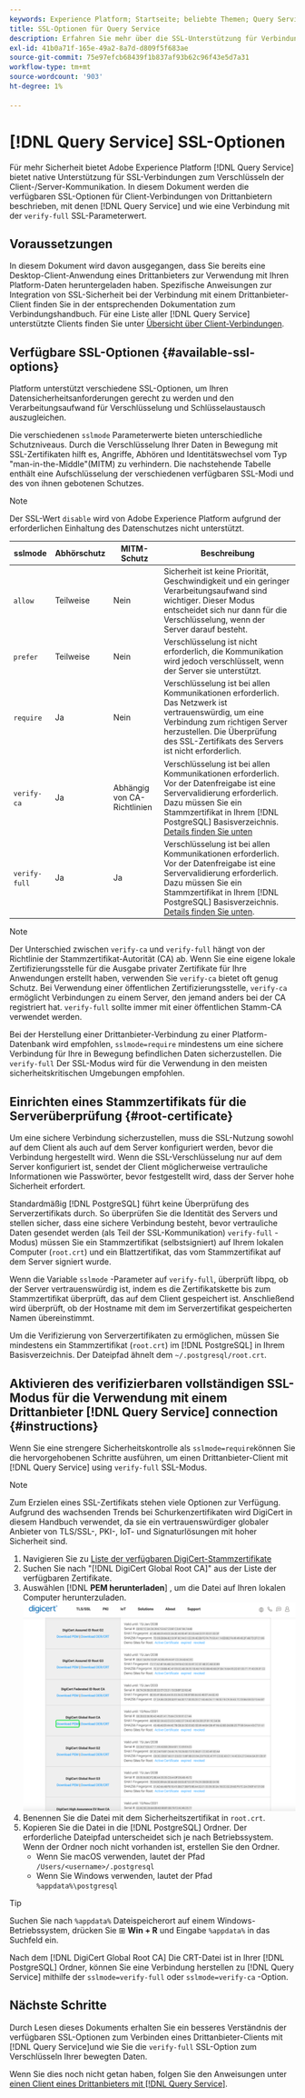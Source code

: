 ```yaml
---
keywords: Experience Platform; Startseite; beliebte Themen; Query Service; Query Service; Verbindung; Verbindung mit Query Service; SSL; ssl; sslmode
title: SSL-Optionen für Query Service
description: Erfahren Sie mehr über die SSL-Unterstützung für Verbindungen von Drittanbietern mit Adobe Experience Platform Query Service und über die Verbindung mit dem verifizierbaren SSL-Modus.
exl-id: 41b0a71f-165e-49a2-8a7d-d809f5f683ae
source-git-commit: 75e97efcb68439f1b837af93b62c96f43e5d7a31
workflow-type: tm+mt
source-wordcount: '903'
ht-degree: 1%

---
```


# [!DNL Query Service] SSL-Optionen

Für mehr Sicherheit bietet Adobe Experience Platform [!DNL Query Service] bietet native Unterstützung für SSL-Verbindungen zum Verschlüsseln der Client-/Server-Kommunikation. In diesem Dokument werden die verfügbaren SSL-Optionen für Client-Verbindungen von Drittanbietern beschrieben, mit denen [!DNL Query Service] und wie eine Verbindung mit der `verify-full` SSL-Parameterwert.

## Voraussetzungen

In diesem Dokument wird davon ausgegangen, dass Sie bereits eine Desktop-Client-Anwendung eines Drittanbieters zur Verwendung mit Ihren Platform-Daten heruntergeladen haben. Spezifische Anweisungen zur Integration von SSL-Sicherheit bei der Verbindung mit einem Drittanbieter-Client finden Sie in der entsprechenden Dokumentation zum Verbindungshandbuch. Für eine Liste aller [!DNL Query Service] unterstützte Clients finden Sie unter [Übersicht über Client-Verbindungen](./overview.md).

## Verfügbare SSL-Optionen {#available-ssl-options}

Platform unterstützt verschiedene SSL-Optionen, um Ihren Datensicherheitsanforderungen gerecht zu werden und den Verarbeitungsaufwand für Verschlüsselung und Schlüsselaustausch auszugleichen.

Die verschiedenen `sslmode` Parameterwerte bieten unterschiedliche Schutzniveaus. Durch die Verschlüsselung Ihrer Daten in Bewegung mit SSL-Zertifikaten hilft es, Angriffe, Abhören und Identitätswechsel vom Typ &quot;man-in-the-Middle&quot;(MITM) zu verhindern. Die nachstehende Tabelle enthält eine Aufschlüsselung der verschiedenen verfügbaren SSL-Modi und des von ihnen gebotenen Schutzes.

>[!NOTE]
>
> Der SSL-Wert `disable` wird von Adobe Experience Platform aufgrund der erforderlichen Einhaltung des Datenschutzes nicht unterstützt.

| sslmode | Abhörschutz | MITM-Schutz | Beschreibung |
|---|---|---|---|
| `allow` | Teilweise | Nein | Sicherheit ist keine Priorität, Geschwindigkeit und ein geringer Verarbeitungsaufwand sind wichtiger. Dieser Modus entscheidet sich nur dann für die Verschlüsselung, wenn der Server darauf besteht. |
| `prefer` | Teilweise | Nein | Verschlüsselung ist nicht erforderlich, die Kommunikation wird jedoch verschlüsselt, wenn der Server sie unterstützt. |
| `require` | Ja | Nein | Verschlüsselung ist bei allen Kommunikationen erforderlich. Das Netzwerk ist vertrauenswürdig, um eine Verbindung zum richtigen Server herzustellen. Die Überprüfung des SSL-Zertifikats des Servers ist nicht erforderlich. |
| `verify-ca` | Ja | Abhängig von CA-Richtlinien | Verschlüsselung ist bei allen Kommunikationen erforderlich. Vor der Datenfreigabe ist eine Servervalidierung erforderlich. Dazu müssen Sie ein Stammzertifikat in Ihrem [!DNL PostgreSQL] Basisverzeichnis. [Details finden Sie unten](#instructions) |
| `verify-full` | Ja | Ja | Verschlüsselung ist bei allen Kommunikationen erforderlich. Vor der Datenfreigabe ist eine Servervalidierung erforderlich. Dazu müssen Sie ein Stammzertifikat in Ihrem [!DNL PostgreSQL] Basisverzeichnis. [Details finden Sie unten](#instructions). |

>[!NOTE]
>
>Der Unterschied zwischen `verify-ca` und `verify-full` hängt von der Richtlinie der Stammzertifikat-Autorität (CA) ab. Wenn Sie eine eigene lokale Zertifizierungsstelle für die Ausgabe privater Zertifikate für Ihre Anwendungen erstellt haben, verwenden Sie `verify-ca` bietet oft genug Schutz. Bei Verwendung einer öffentlichen Zertifizierungsstelle, `verify-ca` ermöglicht Verbindungen zu einem Server, den jemand anders bei der CA registriert hat. `verify-full` sollte immer mit einer öffentlichen Stamm-CA verwendet werden.

Bei der Herstellung einer Drittanbieter-Verbindung zu einer Platform-Datenbank wird empfohlen, `sslmode=require` mindestens um eine sichere Verbindung für Ihre in Bewegung befindlichen Daten sicherzustellen. Die `verify-full` Der SSL-Modus wird für die Verwendung in den meisten sicherheitskritischen Umgebungen empfohlen.

## Einrichten eines Stammzertifikats für die Serverüberprüfung {#root-certificate}

Um eine sichere Verbindung sicherzustellen, muss die SSL-Nutzung sowohl auf dem Client als auch auf dem Server konfiguriert werden, bevor die Verbindung hergestellt wird. Wenn die SSL-Verschlüsselung nur auf dem Server konfiguriert ist, sendet der Client möglicherweise vertrauliche Informationen wie Passwörter, bevor festgestellt wird, dass der Server hohe Sicherheit erfordert.

Standardmäßig [!DNL PostgreSQL] führt keine Überprüfung des Serverzertifikats durch. So überprüfen Sie die Identität des Servers und stellen sicher, dass eine sichere Verbindung besteht, bevor vertrauliche Daten gesendet werden (als Teil der SSL-Kommunikation) `verify-full` -Modus) müssen Sie ein Stammzertifikat (selbstsigniert) auf Ihrem lokalen Computer (`root.crt`) und ein Blattzertifikat, das vom Stammzertifikat auf dem Server signiert wurde.

Wenn die Variable `sslmode` -Parameter auf `verify-full`, überprüft libpq, ob der Server vertrauenswürdig ist, indem es die Zertifikatskette bis zum Stammzertifikat überprüft, das auf dem Client gespeichert ist. Anschließend wird überprüft, ob der Hostname mit dem im Serverzertifikat gespeicherten Namen übereinstimmt.

Um die Verifizierung von Serverzertifikaten zu ermöglichen, müssen Sie mindestens ein Stammzertifikat (`root.crt`) im [!DNL PostgreSQL] in Ihrem Basisverzeichnis. Der Dateipfad ähnelt dem `~/.postgresql/root.crt`.

## Aktivieren des verifizierbaren vollständigen SSL-Modus für die Verwendung mit einem Drittanbieter [!DNL Query Service] connection {#instructions}

Wenn Sie eine strengere Sicherheitskontrolle als `sslmode=require`können Sie die hervorgehobenen Schritte ausführen, um einen Drittanbieter-Client mit [!DNL Query Service] using `verify-full` SSL-Modus.

>[!NOTE]
>
>Zum Erzielen eines SSL-Zertifikats stehen viele Optionen zur Verfügung. Aufgrund des wachsenden Trends bei Schurkenzertifikaten wird DigiCert in diesem Handbuch verwendet, da sie ein vertrauenswürdiger globaler Anbieter von TLS/SSL-, PKI-, IoT- und Signaturlösungen mit hoher Sicherheit sind.

1. Navigieren Sie zu [Liste der verfügbaren DigiCert-Stammzertifikate](https://www.digicert.com/kb/digicert-root-certificates.htm)
1. Suchen Sie nach &quot;[!DNL DigiCert Global Root CA]&quot; aus der Liste der verfügbaren Zertifikate.
1. Auswählen [!DNL **PEM herunterladen**] , um die Datei auf Ihren lokalen Computer herunterzuladen.
   ![Die Liste der verfügbaren DigiCert-Stammzertifikate mit hervorgehobenem Download-PEM.](../images/clients/ssl-modes/digicert.png)
1. Benennen Sie die Datei mit dem Sicherheitszertifikat in `root.crt`.
1. Kopieren Sie die Datei in die [!DNL PostgreSQL] Ordner. Der erforderliche Dateipfad unterscheidet sich je nach Betriebssystem. Wenn der Ordner noch nicht vorhanden ist, erstellen Sie den Ordner.
   - Wenn Sie macOS verwenden, lautet der Pfad `/Users/<username>/.postgresql`
   - Wenn Sie Windows verwenden, lautet der Pfad `%appdata%\postgresql`

>[!TIP]
>
>Suchen Sie nach `%appdata%` Dateispeicherort auf einem Windows-Betriebssystem, drücken Sie ⊞ **Win + R** und Eingabe `%appdata%` in das Suchfeld ein.

Nach dem [!DNL DigiCert Global Root CA] Die CRT-Datei ist in Ihrer [!DNL PostgreSQL] Ordner, können Sie eine Verbindung herstellen zu [!DNL Query Service] mithilfe der `sslmode=verify-full` oder `sslmode=verify-ca` -Option.

## Nächste Schritte

Durch Lesen dieses Dokuments erhalten Sie ein besseres Verständnis der verfügbaren SSL-Optionen zum Verbinden eines Drittanbieter-Clients mit [!DNL Query Service]und wie Sie die `verify-full` SSL-Option zum Verschlüsseln Ihrer bewegten Daten.

Wenn Sie dies noch nicht getan haben, folgen Sie den Anweisungen unter [einen Client eines Drittanbieters mit [!DNL Query Service]](./overview.md).
